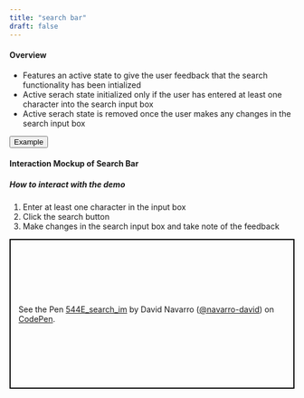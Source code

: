 ```yaml
---
title: "search bar"
draft: false
---
```


<h4>Overview</h4>

<ul>
  <li>Features an active state to give the user feedback that the search functionality has been intialized</li>
  <li>Active serach state initialized only if the user has entered at least one character into the search input box</li>
  <li>Active serach state is removed once the user makes any changes in the search input box</li>
</ul>

<!-- Tab links -->
<div class="tab">
  <button class="tablinks active" onclick="openTab(event, 'tab1')">Example</button>
</div>

<!-- Tab content -->
<div id="tab1" class="tabcontent active" style="display: block;">

<h4>Interaction Mockup of Search Bar</h4>
<h5>How to interact with the demo</h5>
<ol>
  <li>Enter at least one character in the input box</li>
  <li>Click the search button</li>
  <li>Make changes in the search input box and take note of the feedback</li>
</ol>

<p class="codepen" data-height="265" data-theme-id="light" data-default-tab="result" data-user="navarro-david" data-slug-hash="XQNVwy" style="height: 265px; box-sizing: border-box; display: flex; align-items: center; justify-content: center; border: 2px solid black; margin: 1em 0; padding: 1em;" data-pen-title="544E_search_im">
  <span>See the Pen <a href="https://codepen.io/navarro-david/pen/XQNVwy/">
  544E_search_im</a> by David Navarro (<a href="https://codepen.io/navarro-david">@navarro-david</a>)
  on <a href="https://codepen.io">CodePen</a>.</span>
</p>
<script async src="https://static.codepen.io/assets/embed/ei.js"></script>
</div>


